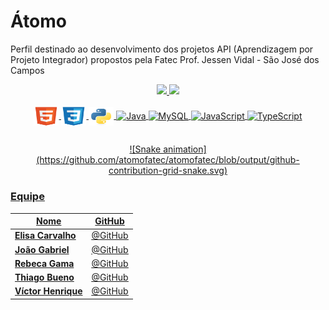 <h1> Átomo </h1>

Perfil destinado ao desenvolvimento dos projetos API (Aprendizagem por Projeto Integrador) propostos pela Fatec Prof. Jessen Vidal - São José dos Campos

<div align="center">
  <a href="https://github.com/atomofatec">
  <img height="165em" src="https://github-readme-stats.vercel.app/api?username=atomofatec&show_icons=true&theme=aura&include_all_commits=true&count_private=true"/>
  <img height="165em" src="https://github-readme-stats.vercel.app/api/top-langs/?username=atomofatec&layout=compact&langs_count=8&theme=aura"/>
</div>

<div align="center"><br>
  <img align="center" alt="HTML5" height="30" width="40" src="https://raw.githubusercontent.com/devicons/devicon/master/icons/html5/html5-original.svg">
  <img align="center" alt="CSS3" height="30" width="40" src="https://raw.githubusercontent.com/devicons/devicon/master/icons/css3/css3-original.svg">
  <img align="center" alt="Python" height="30" width="40" src="https://raw.githubusercontent.com/devicons/devicon/master/icons/python/python-original.svg">
  <img align="center" alt="Java" height="30" width="40" src="https://cdn.jsdelivr.net/gh/devicons/devicon/icons/java/java-original.svg">
  <img align="center" alt="MySQL" height="30" width="40" src="https://cdn.jsdelivr.net/gh/devicons/devicon/icons/mysql/mysql-original.svg">
  <img align="center" alt="JavaScript" height="30" width="40" src="https://cdn.jsdelivr.net/gh/devicons/devicon/icons/javascript/javascript-original.svg">
  <img align="center" alt="TypeScript" height="30" width="40" src="https://cdn.jsdelivr.net/gh/devicons/devicon/icons/typescript/typescript-original.svg">
</div>

##

<div align="center"> 
  ![Snake animation](https://github.com/atomofatec/atomofatec/blob/output/github-contribution-grid-snake.svg)
</div>

### Equipe 

|Nome|GitHub|
| -------- |-------- |
|**Elisa Carvalho**|[@GitHub](https://github.com/elisadsc)|
|**João Gabriel**|[@GitHub](https://github.com/JoaoGRMira)|
|**Rebeca Gama**|[@GitHub](https://github.com/RebecaGama)|
|**Thiago Bueno**|[@GitHub](https://github.com/TjBueno)|
|**Víctor Henrique**|[@GitHub](https://github.com/ViktorHenrique)|

<br>
